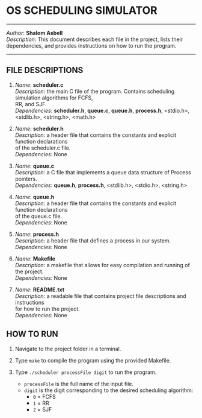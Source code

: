 # OS SCHEDULING SIMULATOR

*******************************************************************************************************
*Author*: **Shalom Asbell**                                                                            
*Description*: This document describes each file in the project, lists their dependencies, and provides instructions on how to run the program.
*******************************************************************************************************

## FILE DESCRIPTIONS

1. *Name*: **scheduler.c**  
   *Description*: the main C file of the program. Contains scheduling simulation algorithms for FCFS,  
   RR, and SJF.  
   *Dependencies*: **scheduler.h**, **queue.c**, **queue.h**, **process.h**, <stdio.h>, <stdlib.h>, <string.h>, <math.h>  

2. *Name*: **scheduler.h**  
   *Description*: a header file that contains the constants and explicit function declarations  
   of the scheduler.c file.  
   *Dependencies*: None  

3. *Name*: **queue.c**  
   *Description*: a C file that implements a queue data structure of Process pointers.  
   *Dependencies*: **queue.h**, **process.h**, <stdlib.h>, <stdio.h>, <string.h>  

4. *Name*: **queue.h**  
   *Description*: a header file that contains the constants and explicit function declarations  
   of the queue.c file.  
   *Dependencies*: None  

5. *Name*: **process.h**  
   *Description*: a header file that defines a process in our system.  
   *Dependencies*: None  

6. *Name*: **Makefile**  
   *Description*: a makefile that allows for easy compilation and running of the project.  
   *Dependencies*: None  

7. *Name*: **README.txt**  
   *Description*: a readable file that contains project file descriptions and instructions  
   for how to run the project.  
   *Dependencies*: None  

## HOW TO RUN

1. Navigate to the project folder in a terminal.  
2. Type `make` to compile the program using the provided Makefile.  
3. Type `./scheduler processFile digit` to run the program.  

   - `processFile` is the full name of the input file.  
   - `digit` is the digit corresponding to the desired scheduling algorithm:  
     - `0` = FCFS  
     - `1` = RR  
     - `2` = SJF  
